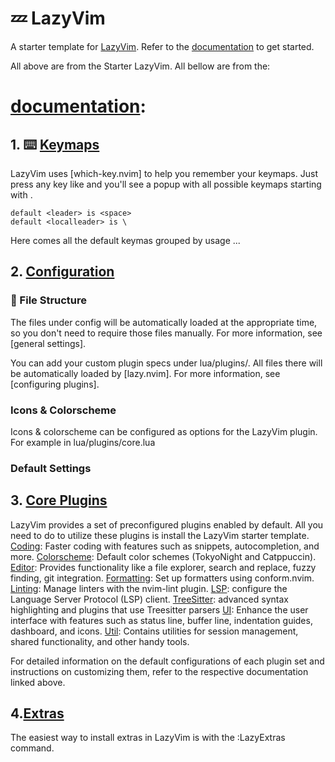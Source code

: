 # 💤 LazyVim

A starter template for [LazyVim](https://github.com/LazyVim/LazyVim).
Refer to the [documentation](https://lazyvim.github.io/installation) to get started.

All above are from the Starter LazyVim.
All bellow are from the:
# [documentation](https://lazyvim.github.io/installation):
## 1. ⌨️ [Keymaps](https://www.lazyvim.org/keymaps)

LazyVim uses [which-key.nvim] to help you remember your keymaps. Just press any key like <space> and you'll see a popup with all possible keymaps starting with <space>.

    default <leader> is <space>
    default <localleader> is \

Here comes all the default keymas grouped by usage ...

## 2. [Configuration](https://www.lazyvim.org/configuration)
### 📂 File Structure

The files under config will be automatically loaded at the appropriate time, so
you don't need to require those files manually. For more information, see [general settings].

You can add your custom plugin specs under lua/plugins/. All files there will be
automatically loaded by [lazy.nvim]. For more information, see [configuring plugins].

### Icons & Colorscheme #

Icons & colorscheme can be configured as options for the LazyVim plugin.
For example in lua/plugins/core.lua

### Default Settings #

## 3. [Core Plugins](https://www.lazyvim.org/plugins)
LazyVim provides a set of preconfigured plugins enabled by default. All you need to do to utilize these plugins is install the LazyVim starter template.
    [Coding](https://www.lazyvim.org/plugins/coding): Faster coding with features such as snippets, autocompletion, and more.
    [Colorscheme](https://www.lazyvim.org/plugins/colorscheme): Default color schemes (TokyoNight and Catppuccin).
    [Editor](https://www.lazyvim.org/plugins/editor): Provides functionality like a file explorer, search and replace, fuzzy finding, git integration.
    [Formatting](https://www.lazyvim.org/plugins/formatting): Set up formatters using conform.nvim.
    [Linting](https://www.lazyvim.org/plugins/linting): Manage linters with the nvim-lint plugin.
    [LSP](https://www.lazyvim.org/plugins/lsp): configure the Language Server Protocol (LSP) client.
    [TreeSitter](https://www.lazyvim.org/plugins/treesitter): advanced syntax highlighting and plugins that use Treesitter parsers
    [UI](https://www.lazyvim.org/plugins/ui): Enhance the user interface with features such as status line, buffer line, indentation guides, dashboard, and icons.
    [Util](https://www.lazyvim.org/plugins/util): Contains utilities for session management, shared functionality, and other handy tools.
    
For detailed information on the default configurations of each plugin set and instructions on customizing them, refer to the respective documentation linked above.

## 4.[Extras](https://www.lazyvim.org/extras)

The easiest way to install extras in LazyVim is with the :LazyExtras command.